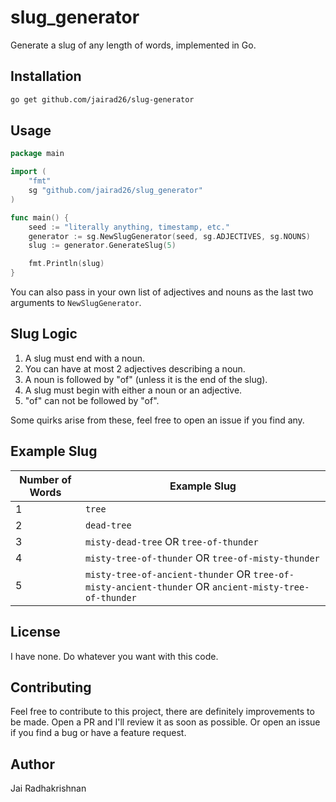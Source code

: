 # slug_generator
Generate a slug of any length of words, implemented in Go.

## Installation
```bash
go get github.com/jairad26/slug-generator
```

## Usage
```go
package main

import (
    "fmt"
    sg "github.com/jairad26/slug_generator"
)

func main() {
    seed := "literally anything, timestamp, etc."
    generator := sg.NewSlugGenerator(seed, sg.ADJECTIVES, sg.NOUNS)
    slug := generator.GenerateSlug(5)

    fmt.Println(slug)
}
```
You can also pass in your own list of adjectives and nouns as the last two arguments to `NewSlugGenerator`.

## Slug Logic
1. A slug must end with a noun.
2. You can have at most 2 adjectives describing a noun.
3. A noun is followed by "of" (unless it is the end of the slug).
4. A slug must begin with either a noun or an adjective.
5. "of" can not be followed by "of".

Some quirks arise from these, feel free to open an issue if you find any.

## Example Slug
Number of Words | Example Slug
----------------|--------------
1               | `tree`
2               | `dead-tree`
3               | `misty-dead-tree` OR `tree-of-thunder`
4               | `misty-tree-of-thunder` OR `tree-of-misty-thunder`
5               | `misty-tree-of-ancient-thunder` OR `tree-of-misty-ancient-thunder` OR `ancient-misty-tree-of-thunder`

## License
I have none. Do whatever you want with this code.


## Contributing
Feel free to contribute to this project, there are definitely improvements to be made. Open a PR and I'll review it as soon as possible. Or open an issue if you find a bug or have a feature request.

## Author
Jai Radhakrishnan


